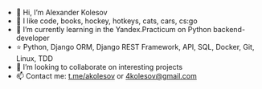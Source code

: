 - 👋 Hi, I’m Alexander Kolesov
- 💙 I like code, books, hockey, hotkeys, cats, cars, cs:go
- 🌱 I’m currently learning in the Yandex.Practicum on Python backend-developer
- ⭐️ Python, Django ORM, Django REST Framework, API, SQL, Docker, Git, Linux, TDD
- 💞️ I’m looking to collaborate on interesting projects
- 📫 Contact me: [t.me/akolesov](http://akolesov.t.me "t.me/akolesov")  or 4kolesov@gmail.com

<!---
4kolesov/4kolesov is a ✨ special ✨ repository because its `README.md` (this file) appears on your GitHub profile.
You can click the Preview link to take a look at your changes.
- ⭐️ 
--->

